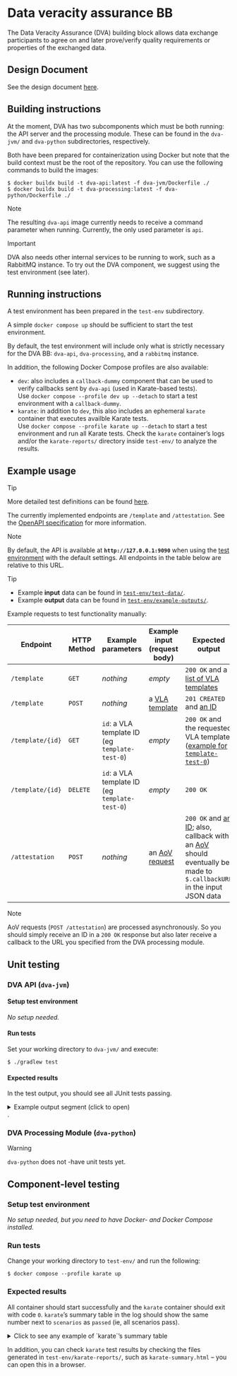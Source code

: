 # Data veracity assurance BB

The Data Veracity Assurance (DVA) building block allows data exchange participants to agree on and later prove/verify quality requirements or properties of the exchanged data.

## Design Document

See the design document [here](docs/design-document.md).

## Building instructions

At the moment, DVA has two subcomponents which must be both running: the API server and the processing module.
These can be found in the `dva-jvm/` and `dva-python` subdirectories, respectively.

Both have been prepared for containerization using Docker but note that the build context must be the root of the repository.
You can use the following commands to build the images:

```console
$ docker buildx build -t dva-api:latest -f dva-jvm/Dockerfile ./
$ docker buildx build -t dva-processing:latest -f dva-python/Dockerfile ./
```

> [!NOTE]
> The resulting `dva-api` image currently needs to receive a command parameter when running.
> Currently, the only used parameter is `api`.

> [!IMPORTANT]
> DVA also needs other internal services to be running to work, such as a RabbitMQ instance.
> To try out the DVA component, we suggest using the test environment (see later).

## Running instructions

A test environment has been prepared in the `test-env` subdirectory.

A simple `docker compose up` should be sufficient to start the test environment.

By default, the test environment will include only what is strictly necessary for the DVA BB: `dva-api`, `dva-processing`, and a `rabbitmq` instance.

In addition, the following Docker Compose profiles are also available:

* `dev`: also includes a `callback-dummy` component that can be used to verify callbacks sent by `dva-api` (used in Karate-based tests).  
   Use `docker compose --profile dev up --detach` to start a test environment with a `callback-dummy`.
* `karate`: in addition to `dev`, this also includes an ephemeral `karate` container that executes availble Karate tests.  
   Use `docker compose --profile karate up --detach` to start a test environment and run all Karate tests.
   Check the `karate` container’s logs and/or the `karate-reports/` directory inside `test-env/` to analyze the results.

## Example usage

> [!TIP]
> More detailed test definitions can be found [here](docs/test-definitions.md).

The currently implemented endpoints are `/template` and `/attestation`.
See the [OpenAPI specification](docs/spec/openapi.yaml) for more information.

> [!NOTE]
> By default, the API is available at **`http://127.0.0.1:9090`** when using the [test environment](test-env/) with the default settings.
> All endpoints in the table below are relative to this URL.

> [!TIP]
> * Example **input** data can be found in [`test-env/test-data/`](test-env/test-data/).
> * Example **output** data can be found in [`test-env/example-outputs/`](test-env/example-outputs/).

Example requests to test functionality manually:

| Endpoint         | HTTP Method | Example parameters                             | Example input (request body)                                    | Expected output                                                                                                                                                                                                  |
|------------------|-------------|------------------------------------------------|-----------------------------------------------------------------|------------------------------------------------------------------------------------------------------------------------------------------------------------------------------------------------------------------|
| `/template`      | `GET`       | *nothing*                                      | *empty*                                                         | `200 OK` and a [list of VLA templates](test-env/example-outputs/template-get.json)                                                                                                                               |
| `/template`      | `POST`      | *nothing*                                      | a [VLA template](test-env/test-data/vla-template/template.json) | `201 CREATED` and [an ID](test-env/example-outputs/id-template.json)                                                                                                                                             |
| `/template/{id}` | `GET`       | `id`: a VLA template ID (eg `template-test-0`) | *empty*                                                         | `200 OK` and the requested VLA template ([example for `template-test-0`](test-env/example-outputs/template-id-get.json))                                                                                         |
| `/template/{id}` | `DELETE`    | `id`: a VLA template ID (eg `template-test-0`) | *empty*                                                         | `200 OK`                                                                                                                                                                                                         |
| `/attestation`   | `POST`      | *nothing*                                      | an [AoV request](test-env/test-data/aov/request-good.json)      | `200 OK` and [an ID](test-env/example-outputs/id-aov_request.json); also, callback with an [AoV](test-env/example-outputs/aov-callback.json) should eventually be made to `$.callbackURL` in the input JSON data |

> [!NOTE]
> AoV requests (`POST /attestation`) are processed asynchronously.
> So you should simply receive an ID in a `200 OK` response but also later receive a callback to the URL you specified from the DVA processing module.


## Unit testing

### DVA API (`dva-jvm`)

#### Setup test environment

_No setup needed._

#### Run tests

Set your working directory to `dva-jvm/` and execute:
```console
$ ./gradlew test
```

#### Expected results

In the test output, you should see all JUnit tests passing.

<details>
  <summary>Example output segment (click to open)</summary>

  ```
  [...]
  ApplicationTest > should respond with not found error on nonexistent path requested() PASSED
  AoVRoutesTest > should create attestation request() PASSED
  DocRoutesTest > should return swagger documentation page when slash swagger is requested() PASSED
  DocRoutesTest > should return HTML page when root route is requested() PASSED
  TemplateRoutesTest > should delete existing template() PASSED
  TemplateRoutesTest > should not allow creation of template with existing ID() PASSED
  TemplateRoutesTest > should respond with not found error when attempting to read nonexistent template() PASSED
  TemplateRoutesTest > should respond with list of templates() PASSED
  TemplateRoutesTest > should create new template() PASSED
  TemplateRoutesTest > should respond with not found error when attempting to delete nonexistent () PASSED
  TemplateRoutesTest > should respond with existing template if exists() PASSED
  [...]
  ```
</details>.

### DVA Processing Module (`dva-python`)

> [!WARNING]
> `dva-python` does not -have unit tests yet.


## Component-level testing

### Setup test environment

_No setup needed, but you need to have Docker- and Docker Compose installed._

### Run tests

Change your working directory to `test-env/` and run the following:

```console
$ docker compose --profile karate up
```

### Expected results

All container should start successfully and the `karate` container should exit with code `0`.
`karate`’s summary table in the log should show the same number next to `scenarios` as `passed` (ie, all scenarios pass).

<details>
  <summary>Click to see any example of `karate`’s summary table</summary>

  ```
  karate-1  | Karate version: 1.5.0
  karate-1  | ======================================================
  karate-1  | elapsed:   2.84 | threads:    1 | thread time: 1.64
  karate-1  | features:     2 | skipped:    0 | efficiency: 0.58
  karate-1  | scenarios:    4 | passed:     4 | failed: 0
  karate-1  | ======================================================
  karate-1  |
  karate-1  | HTML report: (paste into browser to view) | Karate version: 1.5.0
  karate-1  | file:///app/target/karate-reports/karate-summary.html
  karate-1  | ===================================================================
  ```
</details>

In addition, you can check `karate` test results by checking the files generated in `test-env/karate-reports/`, such as `karate-summary.html` – you can open this in a browser.
